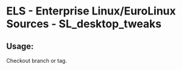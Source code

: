 # ELS - Enterprise Linux/EuroLinux Sources - SL_desktop_tweaks 
## Usage:
  Checkout branch or tag.
